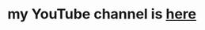 # my YouTube channel is <a href="https://www.youtube.com/@beha-coder">here</a>

<img scr="./ik.png">